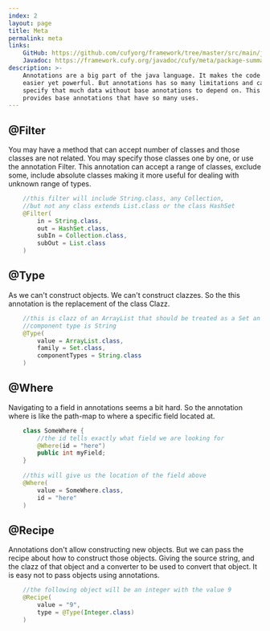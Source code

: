 ```yaml
---
index: 2
layout: page
title: Meta
permalink: meta
links:
    GitHub: https://github.com/cufyorg/framework/tree/master/src/main/java/cufy/meta
    Javadoc: https://framework.cufy.org/javadoc/cufy/meta/package-summary.html
description: >-
    Annotations are a big part of the java language. It makes the code more
    easier yet powerful. But annotations has so many limitations and can't 
    specify that much data without base annotations to depend on. This package
    provides base annotations that have so many uses.
---
```


## @Filter
You may have a method that can accept number of classes and those classes are not
related. You may specify those classes one by one, or use the annotation Filter.
This annotation can accept a range of classes, exclude some, include absolute
classes making it more useful for dealing with unknown range of types.
```java 
    //this filter will include String.class, any Collection, 
    //but not any class extends List.class or the class HashSet
    @Filter(
        in = String.class,
        out = HashSet.class,
        subIn = Collection.class,
        subOut = List.class
    )
```

## @Type
As we can't construct objects. We can't construct clazzes. So the this annotation
is the replacement of the class Clazz. 
```java 
    //this is clazz of an ArrayList that should be treated as a Set an its 
    //component type is String
    @Type(
        value = ArrayList.class,
        family = Set.class,
        componentTypes = String.class
    )
```

## @Where
Navigating to a field in annotations seems a bit hard. So the annotation where
is like the path-map to where a specific field located at.
```java 
    class SomeWhere {
        //the id tells exactly what field we are looking for
        @Where(id = "here")
        public int myField;
    }
    
    //this will give us the location of the field above
    @Where(
        value = SomeWhere.class,
        id = "here"
    )
```

## @Recipe
Annotations don't allow constructing new objects. But we can pass the recipe
about how to construct those objects. Giving the source string, and the clazz
of that object and a converter to be used to convert that object. It is easy
not to pass objects using annotations.
```java 
    //the following object will be an integer with the value 9
    @Recipe(
        value = "9",
        type = @Type(Integer.class)
    )
```